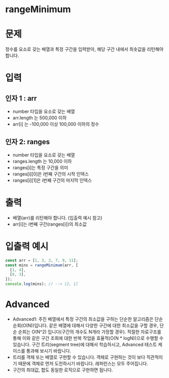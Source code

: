 rangeMinimum
===

# 문제
정수를 요소로 갖는 배열과 특정 구간을 입력받아, 해당 구간 내에서 최솟값을 리턴해야 합니다.

# 입력
## 인자 1 : arr
* number 타입을 요소로 갖는 배열
* arr.length 는 500,000 이하
* arr[i] 는 -100,000 이상 100,000 이하의 정수

## 인자 2: ranges
* number 타입을 요소로 갖는 배열
* ranges.length 는 10,000 이하
* ranges[i]는 특정 구간을 의미
* ranges[i][0]은 i번째 구간의 시작 인덱스
* ranges[i][1]은 i번째 구간의 마지막 인덱스

# 출력
* 배열(arr)를 리턴해야 합니다. (입출력 예시 참고)
* arr[i]는 i번째 구간(ranges[i])의 최소값

# 입출력 예시
```javascript
const arr = [1, 3, 2, 7, 9, 11];
const mins = rangeMinimum(arr, [
  [1, 4],
  [0, 3],
]);
console.log(mins); // --> [2, 1]
```

# Advanced
* Advanced1: 주진 배열에서 특정 구간의 최소값을 구하는 단순한 알고리즘은 단순 순회(O(N))입니다. 같은 배열에 대해서 다양한 구간에 대한 최소값을 구할 경우, 단순 순회는 O(N^2) 입니다(구간의 개수도 N개라 가정할 경우). 적절한 자료구조를 통해 이와 같은 구간 조회에 대한 반복 작업을 효율적(O(N * logN))으로 수행할 수 있습니다. 구간 트리(segment tree)에 대해서 학습하시고, Advanced 테스트 케이스를 통과해 보시기 바랍니다.
* 트리를 객체 또는 배열로 구현할 수 있습니다. 객체로 구현하는 것이 보다 직관적이기 때문에 객체로 먼저 도전하시기 바랍니다. 레퍼런스는 모두 주어집니다.
* 구간의 최대값, 합도 동일한 로직으로 구현하면 됩니다.